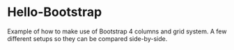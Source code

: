 # Hello-Bootstrap

Example of how to make use of Bootstrap 4 columns and grid system.  A few different setups so they can be compared side-by-side.
